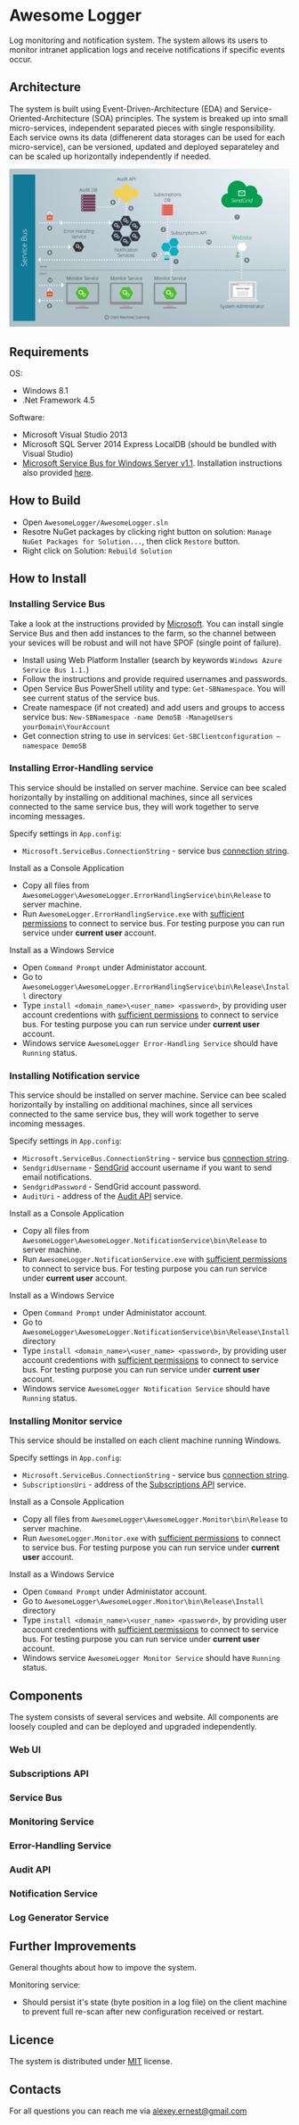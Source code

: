 # Awesome Logger
Log monitoring and notification system. The system allows its users to monitor intranet application logs and receive notifications if specific events occur.

## Architecture
The system is built using Event-Driven-Architecture (EDA) and Service-Oriented-Architecture (SOA) principles. The system is breaked up into small micro-services, independent separated pieces with single responsibility. Each service owns its data (diffenerent data storages can be used for each micro-service), can be versioned, updated and deployed separateley and can be scaled up horizontally independently if needed. 

![](Assets/AwesomeLogger-Architecture.png?raw=true)

## Requirements

OS:
* Windows 8.1
* .Net Framework 4.5

Software:
* Microsoft Visual Studio 2013
* Microsoft SQL Server 2014 Express LocalDB (should be bundled with Visual Studio)
* [Microsoft Service Bus for Windows Server v1.1](https://msdn.microsoft.com/ru-ru/library/dn282152(v=azure.10).aspx). Installation instructions also provided [here](#installing-service-bus).

## How to Build
* Open `AwesomeLogger/AwesomeLogger.sln`
* Resotre NuGet packages by clicking right button on solution: `Manage NuGet Packages for Solution...`, then click `Restore` button.
* Right click on Solution: `Rebuild Solution`

## How to Install

### Installing Service Bus
Take a look at the instructions provided by [Microsoft](https://msdn.microsoft.com/ru-ru/library/dn282152(v=azure.10).aspx). You can install single Service Bus and then add instances to the farm, so the channel between your sevices will be robust and will not have SPOF (single point of failure).

* Install using Web Platform Installer (search by keywords `Windows Azure Service Bus 1.1.`)
* Follow the instructions and provide required usernames and passwords.
* Open Service Bus PowerShell utility and type: `Get-SBNamespace`. You will see current status of the service bus.
* Create namespace (if not created) and add users and groups to access service bus: `New-SBNamespace -name DemoSB -ManageUsers yourDomain\YourAccount`
* Get connection string to use in services: `Get-SBClientconfiguration –namespace DemoSB`

### Installing Error-Handling service
This service should be installed on server machine. Service can bee scaled horizontally by installing on additional machines, since all services connected to the same service bus, they will work together to serve incoming messages.

Specify settings in `App.config`:
* `Microsoft.ServiceBus.ConnectionString` - service bus [connection string](#installing-service-bus).

Install as a Console Application
* Copy all files from `AwesomeLogger\AwesomeLogger.ErrorHandlingService\bin\Release` to server machine.
* Run `AwesomeLogger.ErrorHandlingService.exe` with [sufficient permissions](#installing-service-bus) to connect to service bus. For testing purpose you can run service under **current user** account.

Install as a Windows Service
* Open `Command Prompt` under Administator account.
* Go to `AwesomeLogger\AwesomeLogger.ErrorHandlingService\bin\Release\Install` directory
* Type `install <domain_name>\<user_name> <password>`, by providing user account credentions with [sufficient permissions](#installing-service-bus) to connect to service bus. For testing purpose you can run service under **current user** account.
* Windows service `AwesomeLogger Error-Handling Service` should have `Running` status.

### Installing Notification service
This service should be installed on server machine. Service can bee scaled horizontally by installing on additional machines, since all services connected to the same service bus, they will work together to serve incoming messages.

Specify settings in `App.config`:
* `Microsoft.ServiceBus.ConnectionString` - service bus [connection string](#installing-service-bus).
* `SendgridUsername` - [SendGrid](https://sendgrid.com/) account username if you want to send email notifications.
* `SendgridPassword` - SendGrid account password.
* `AuditUri` - address of the [Audit API](#audit-api) service.

Install as a Console Application
* Copy all files from `AwesomeLogger\AwesomeLogger.NotificationService\bin\Release` to server machine.
* Run `AwesomeLogger.NotificationService.exe` with [sufficient permissions](#installing-service-bus) to connect to service bus. For testing purpose you can run service under **current user** account.

Install as a Windows Service
* Open `Command Prompt` under Administator account.
* Go to `AwesomeLogger\AwesomeLogger.NotificationService\bin\Release\Install` directory
* Type `install <domain_name>\<user_name> <password>`, by providing user account credentions with [sufficient permissions](#installing-service-bus) to connect to service bus. For testing purpose you can run service under **current user** account.
* Windows service `AwesomeLogger Notification Service` should have `Running` status.

### Installing Monitor service
This service should be installed on each client machine running Windows.

Specify settings in `App.config`:
* `Microsoft.ServiceBus.ConnectionString` - service bus [connection string](#installing-service-bus).
* `SubscriptionsUri` - address of the [Subscriptions API](#subscriptions-api) service.

Install as a Console Application
* Copy all files from `AwesomeLogger\AwesomeLogger.Monitor\bin\Release` to server machine.
* Run `AwesomeLogger.Monitor.exe` with [sufficient permissions](#installing-service-bus) to connect to service bus. For testing purpose you can run service under **current user** account.

Install as a Windows Service
* Open `Command Prompt` under Administator account.
* Go to `AwesomeLogger\AwesomeLogger.Monitor\bin\Release\Install` directory
* Type `install <domain_name>\<user_name> <password>`, by providing user account credentions with [sufficient permissions](#installing-service-bus) to connect to service bus. For testing purpose you can run service under **current user** account.
* Windows service `AwesomeLogger Monitor Service` should have `Running` status.



## Components
The system consists of several services and website. All components are loosely coupled and can be deployed and upgraded independently. 

### Web UI

### Subscriptions API

### Service Bus

### Monitoring Service

### Error-Handling Service

### Audit API

### Notification Service

### Log Generator Service

## Further Improvements
General thoughts about how to impove the system.

Monitoring service:
* Should persist it's state (byte position in a log file) on the client machine to prevent full re-scan after new configuration received or restart.

## Licence
The system is distributed under [MIT](LICENSE) license.

## Contacts
For all questions you can reach me via alexey.ernest@gmail.com
